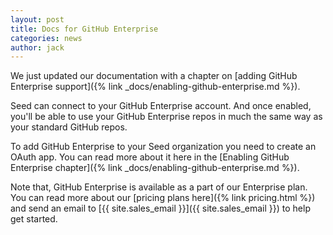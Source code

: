 ```yaml
---
layout: post
title: Docs for GitHub Enterprise
categories: news
author: jack
---
```


We just updated our documentation with a chapter on [adding GitHub Enterprise support]({% link _docs/enabling-github-enterprise.md %}).

Seed can connect to your GitHub Enterprise account. And once enabled, you'll be able to use your GitHub Enterprise repos in much the same way as your standard GitHub repos.

To add GitHub Enterprise to your Seed organization you need to create an OAuth app. You can read more about it here in the [Enabling GitHub Enterprise chapter]({% link _docs/enabling-github-enterprise.md %}).

Note that, GitHub Enterprise is available as a part of our Enterprise plan. You can read more about our [pricing plans here]({% link pricing.html %}) and send an email to [{{ site.sales_email }}]({{ site.sales_email }}) to help get started.
